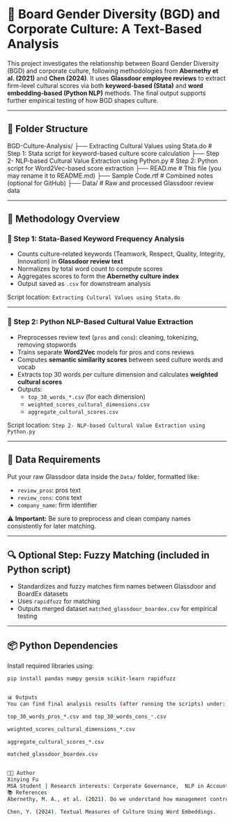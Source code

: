 # 🧠 Board Gender Diversity (BGD) and Corporate Culture: A Text-Based Analysis

This project investigates the relationship between Board Gender Diversity (BGD) and corporate culture, following methodologies from **Abernethy et al. (2021)** and **Chen (2024)**. It uses **Glassdoor employee reviews** to extract firm-level cultural scores via both **keyword-based (Stata)** and **word embedding-based (Python NLP)** methods. The final output supports further empirical testing of how BGD shapes culture.

---

## 📁 Folder Structure

BGD-Culture-Analysis/ ├── Extracting Cultural Values using Stata.do # Step 1: Stata script for keyword-based culture score calculation ├── Step 2- NLP-based Cultural Value Extraction using Python.py # Step 2: Python script for Word2Vec-based score extraction ├── READ.me # This file (you may rename it to README.md) ├── Sample Code.rtf # Combined notes (optional for GitHub) ├── Data/ # Raw and processed Glassdoor review data


---

## 🧪 Methodology Overview

### 🔹 Step 1: Stata-Based Keyword Frequency Analysis
- Counts culture-related keywords (Teamwork, Respect, Quality, Integrity, Innovation) in **Glassdoor review text**
- Normalizes by total word count to compute scores
- Aggregates scores to form the **Abernethy culture index**
- Output saved as `.csv` for downstream analysis

Script location: `Extracting Cultural Values using Stata.do`

---

### 🔹 Step 2: Python NLP-Based Cultural Value Extraction
- Preprocesses review text (`pros` and `cons`): cleaning, tokenizing, removing stopwords
- Trains separate **Word2Vec** models for pros and cons reviews
- Computes **semantic similarity scores** between seed culture words and vocab
- Extracts top 30 words per culture dimension and calculates **weighted cultural scores**
- Outputs:
  - `top_30_words_*.csv` (for each dimension)
  - `weighted_scores_cultural_dimensions.csv`
  - `aggregate_cultural_scores.csv`

Script location: `Step 2- NLP-based Cultural Value Extraction using Python.py`

---

## 🧩 Data Requirements

Put your raw Glassdoor data inside the `Data/` folder, formatted like:

- `review_pros`: pros text
- `review_cons`: cons text
- `company_name`: firm identifier

⚠️ **Important:** Be sure to preprocess and clean company names consistently for later matching.

---

## 🔍 Optional Step: Fuzzy Matching (included in Python script)

- Standardizes and fuzzy matches firm names between Glassdoor and BoardEx datasets
- Uses `rapidfuzz` for matching
- Outputs merged dataset `matched_glassdoor_boardex.csv` for empirical testing

---

## 📦 Python Dependencies

Install required libraries using:

```bash
pip install pandas numpy gensim scikit-learn rapidfuzz


📊 Outputs
You can find final analysis results (after running the scripts) under:

top_30_words_pros_*.csv and top_30_words_cons_*.csv

weighted_scores_cultural_dimensions_*.csv

aggregate_cultural_scores_*.csv

matched_glassdoor_boardex.csv


👩‍💻 Author
Xinying Fu
MSA Student | Research interests: Corporate Governance,  NLP in Accounting
📚 References
Abernethy, M. A., et al. (2021). Do we understand how management controls organizational culture? Accounting, Organizations and Society.

Chen, Y. (2024). Textual Measures of Culture Using Word Embeddings.
